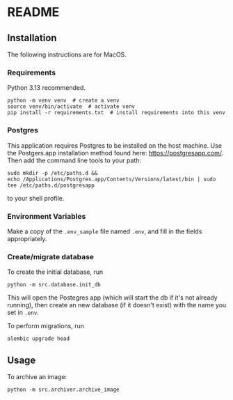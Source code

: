 # README

## Installation
The following instructions are for MacOS.
### Requirements
Python 3.13 recommended.
```
python -m venv venv  # create a venv
source venv/bin/activate  # activate venv
pip install -r requirements.txt  # install requirements into this venv
```
### Postgres
This application requires Postgres to be installed on the host machine.  Use the Postgers.app installation method found here: https://postgresapp.com/.
Then add the command line tools to your path:
```
sudo mkdir -p /etc/paths.d &&
echo /Applications/Postgres.app/Contents/Versions/latest/bin | sudo tee /etc/paths.d/postgresapp
```
to your shell profile.

### Environment Variables
Make a copy of the `.env_sample` file named `.env`, and fill in the fields appropriately.

### Create/migrate database
To create the initial database, run
```
python -m src.database.init_db
```
This will open the Postegres app (which will start the db if it's not already running), then create an new database (if it doesn't exist) with the name you set in `.env`.

To perform migrations, run
```
alembic upgrade head
```

## Usage
To archive an image:
```
python -m src.archiver.archive_image
```
